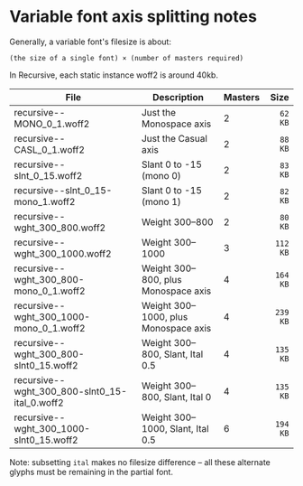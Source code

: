 # Variable font axis splitting notes

Generally, a variable font's filesize is about:

```
(the size of a single font) × (number of masters required)
```

In Recursive, each static instance woff2 is around 40kb.

| File                                            | Description                          | Masters | Size     |
| ----------------------------------------------- | ------------------------------------ | ------- | -------: |
| recursive--MONO_0_1.woff2                       | Just the Monospace axis              | 2       |  `62 KB` |
| recursive--CASL_0_1.woff2                       | Just the Casual axis                 | 2       |  `88 KB` |
| recursive--slnt_0_15.woff2                      | Slant 0 to -15 (mono 0)              | 2       |  `83 KB` |
| recursive--slnt_0_15-mono_1.woff2               | Slant 0 to -15 (mono 1)              | 2       |  `82 KB` |
| recursive--wght_300_800.woff2                   | Weight 300–800                       | 2       |  `80 KB` |
| recursive--wght_300_1000.woff2                  | Weight 300–1000                      | 3       | `112 KB` |
| recursive--wght_300_800-mono_0_1.woff2          | Weight 300–800, plus Monospace axis  | 4       | `164 KB` |
| recursive--wght_300_1000-mono_0_1.woff2         | Weight 300–1000, plus Monospace axis | 4       | `239 KB` |
| recursive--wght_300_800-slnt0_15.woff2          | Weight 300–800, Slant, Ital 0.5      | 4       | `135 KB` |
| recursive--wght_300_800-slnt0_15-ital_0.woff2   | Weight 300–800, Slant, Ital 0        | 4       | `135 KB` |
| recursive--wght_300_1000-slnt0_15.woff2         | Weight 300–1000, Slant, Ital 0.5     | 6       | `194 KB` |

Note: subsetting `ital` makes no filesize difference – all these alternate glyphs must be remaining in the partial font.